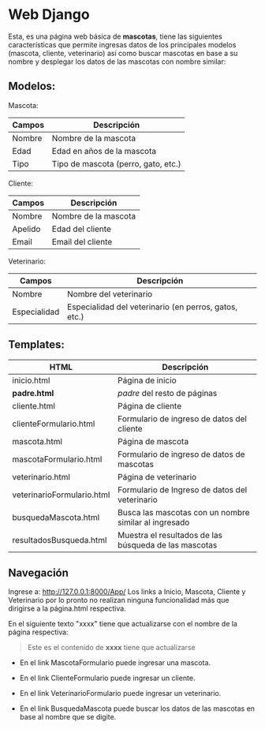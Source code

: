 # Web Django
Esta, es una página web básica de **mascotas**, tiene las siguientes características que permite ingresas datos de los principales modelos (mascota, cliente, veterinario) así como buscar mascotas en base a su nombre y desplegar los datos de las mascotas con nombre similar:

## Modelos:
Mascota:

| Campos | Descripción                                   |
|--------|------------------------------------|
| Nombre | Nombre de la mascota               |
| Edad   | Edad en años de la mascota         |
| Tipo   | Tipo de mascota (perro, gato, etc.)|

Cliente:

| Campos | Descripción                                   |
|--------|------------------------------------|
| Nombre | Nombre de la mascota               |
| Apelido   | Edad del cliente                |
| Email   | Email del cliente                 |

Veterinario:

| Campos | Descripción                                   |
|--------|------------------------------------|
| Nombre | Nombre del veterinario               |
| Especialidad   | Especialidad del veterinario (en perros, gatos, etc.)                |

## Templates:
| HTML | Descripción |
|------|-------------|
|inicio.html| Página de inicio |
|**padre.html**| *padre* del resto de páginas|
|cliente.html| Página de cliente
|clienteFormulario.html| Formulario de ingreso de datos del cliente |
|mascota.html| Página de mascota
|mascotaFormulario.html| Formulario de ingreso de datos de mascotas|
|veterinario.html| Página de veterinario|
|veterinarioFormulario.html| Formulario de Ingreso de datos del veterinario
| busquedaMascota.html| Busca las mascotas con un nombre similar al ingresado |
| resultadosBusqueda.html| Muestra el resultados de las búsqueda de las mascotas

## Navegación
Ingrese a: http://127.0.0.1:8000/App/
Los links a Inicio, Mascota, Cliente y Veterinario por lo pronto no realizan ninguna funcionalidad más que dirigirse a la página.html respectiva.

En el siguiente texto "xxxx" tiene que actualizarse con el nombre de la página respectiva:

> Este es el contenido de **xxxx** tiene que actualizarse

- En el link MascotaFormulario puede ingresar una mascota.

- En el link ClienteFormulario puede ingresar un cliente.

- En el link VeterinarioFormulario puede ingresar un veterinario.

- En el link BusquedaMascota puede buscar los datos de las mascotas en base al nombre que se digite.




